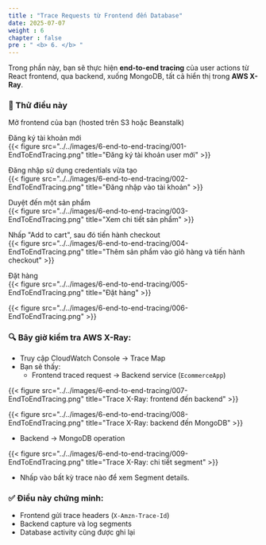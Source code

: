 ```yaml
---
title : "Trace Requests từ Frontend đến Database"
date: 2025-07-07
weight : 6
chapter : false
pre : " <b> 6. </b> "
---
```


Trong phần này, bạn sẽ thực hiện **end-to-end tracing** của user actions từ React frontend, qua backend, xuống MongoDB, tất cả hiển thị trong **AWS X-Ray**.

### 🧪 Thử điều này

Mở frontend của bạn (hosted trên S3 hoặc Beanstalk)

Đăng ký tài khoản mới  
{{< figure src="../../images/6-end-to-end-tracing/001-EndToEndTracing.png" title="Đăng ký tài khoản user mới" >}}

Đăng nhập sử dụng credentials vừa tạo  
{{< figure src="../../images/6-end-to-end-tracing/002-EndToEndTracing.png" title="Đăng nhập vào tài khoản" >}}

Duyệt đến một sản phẩm  
{{< figure src="../../images/6-end-to-end-tracing/003-EndToEndTracing.png" title="Xem chi tiết sản phẩm" >}}

Nhấp "Add to cart", sau đó tiến hành checkout  
{{< figure src="../../images/6-end-to-end-tracing/004-EndToEndTracing.png" title="Thêm sản phẩm vào giỏ hàng và tiến hành checkout" >}}

Đặt hàng  
{{< figure src="../../images/6-end-to-end-tracing/005-EndToEndTracing.png" title="Đặt hàng" >}}

{{< figure src="../../images/6-end-to-end-tracing/006-EndToEndTracing.png" >}}

### 🔍 Bây giờ kiểm tra AWS X-Ray:

- Truy cập CloudWatch Console → Trace Map
- Bạn sẽ thấy:
  - Frontend traced request → Backend service (`EcommerceApp`)

{{< figure src="../../images/6-end-to-end-tracing/007-EndToEndTracing.png" title="Trace X-Ray: frontend đến backend" >}}


{{< figure src="../../images/6-end-to-end-tracing/008-EndToEndTracing.png" title="Trace X-Ray: backend đến MongoDB" >}}

- Backend → MongoDB operation

{{< figure src="../../images/6-end-to-end-tracing/009-EndToEndTracing.png" title="Trace X-Ray: chi tiết segment" >}}

- Nhấp vào bất kỳ trace nào để xem Segment details.

### ✅ Điều này chứng minh:
- Frontend gửi trace headers (`X-Amzn-Trace-Id`)
- Backend capture và log segments
- Database activity cũng được ghi lại

